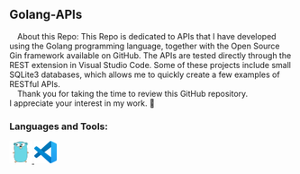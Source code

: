 <h2>Golang-APIs</h2>
&emsp;About this Repo: This Repo is dedicated to APIs that I have developed using the Golang programming language, together with the Open Source Gin framework available on GitHub. The APIs are tested directly through the REST extension in Visual Studio Code. Some of these projects include small SQLite3 databases, which allows me to quickly create a few examples of RESTful APIs.
<br>&emsp;Thank you for taking the time to review this GitHub repository. 
<br>I appreciate your interest in my work. 🙂

<h3 align="left">Languages and Tools:</h3>
<div align="left">
  <a href="https://golang.org" target="_blank" rel="noreferrer">
    <img src="https://raw.githubusercontent.com/devicons/devicon/master/icons/go/go-original.svg" alt="golang" width="40" height="40"/>
  </a>
  <a href="https://code.visualstudio.com/" target="_blank" rel="noreferrer"> 
    <img src="https://raw.githubusercontent.com/devicons/devicon/master/icons/vscode/vscode-original.svg" alt="Visual Studio Code" width="40" height="40"/>
  </a>
</div>
